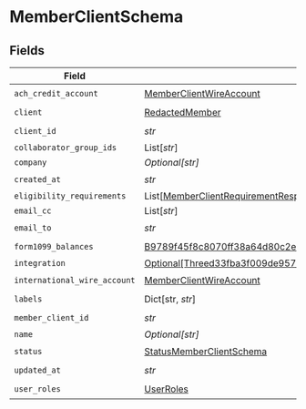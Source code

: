 # MemberClientSchema


## Fields

| Field                                                                                                                                                                         | Type                                                                                                                                                                          | Required                                                                                                                                                                      | Description                                                                                                                                                                   |
| ----------------------------------------------------------------------------------------------------------------------------------------------------------------------------- | ----------------------------------------------------------------------------------------------------------------------------------------------------------------------------- | ----------------------------------------------------------------------------------------------------------------------------------------------------------------------------- | ----------------------------------------------------------------------------------------------------------------------------------------------------------------------------- |
| `ach_credit_account`                                                                                                                                                          | [MemberClientWireAccount](../../models/shared/memberclientwireaccount.md)                                                                                                     | :heavy_check_mark:                                                                                                                                                            | N/A                                                                                                                                                                           |
| `client`                                                                                                                                                                      | [RedactedMember](../../models/shared/redactedmember.md)                                                                                                                       | :heavy_check_mark:                                                                                                                                                            | N/A                                                                                                                                                                           |
| `client_id`                                                                                                                                                                   | *str*                                                                                                                                                                         | :heavy_check_mark:                                                                                                                                                            | N/A                                                                                                                                                                           |
| `collaborator_group_ids`                                                                                                                                                      | List[*str*]                                                                                                                                                                   | :heavy_minus_sign:                                                                                                                                                            | N/A                                                                                                                                                                           |
| `company`                                                                                                                                                                     | *Optional[str]*                                                                                                                                                               | :heavy_minus_sign:                                                                                                                                                            | N/A                                                                                                                                                                           |
| `created_at`                                                                                                                                                                  | *str*                                                                                                                                                                         | :heavy_check_mark:                                                                                                                                                            | N/A                                                                                                                                                                           |
| `eligibility_requirements`                                                                                                                                                    | List[[MemberClientRequirementResponse](../../models/shared/memberclientrequirementresponse.md)]                                                                               | :heavy_minus_sign:                                                                                                                                                            | N/A                                                                                                                                                                           |
| `email_cc`                                                                                                                                                                    | List[*str*]                                                                                                                                                                   | :heavy_minus_sign:                                                                                                                                                            | N/A                                                                                                                                                                           |
| `email_to`                                                                                                                                                                    | *str*                                                                                                                                                                         | :heavy_check_mark:                                                                                                                                                            | N/A                                                                                                                                                                           |
| `form1099_balances`                                                                                                                                                           | [B9789f45f8c8070ff38a64d80c2e4a8732ddaf329e46546474400d26f84c0f1c](../../models/shared/b9789f45f8c8070ff38a64d80c2e4a8732ddaf329e46546474400d26f84c0f1c.md)                   | :heavy_check_mark:                                                                                                                                                            | N/A                                                                                                                                                                           |
| `integration`                                                                                                                                                                 | [Optional[Threed33fba3f009de957b3be92fba006d6383af7e39f823cc1fd213506f6205100f]](../../models/shared/threed33fba3f009de957b3be92fba006d6383af7e39f823cc1fd213506f6205100f.md) | :heavy_minus_sign:                                                                                                                                                            | N/A                                                                                                                                                                           |
| `international_wire_account`                                                                                                                                                  | [MemberClientWireAccount](../../models/shared/memberclientwireaccount.md)                                                                                                     | :heavy_check_mark:                                                                                                                                                            | N/A                                                                                                                                                                           |
| `labels`                                                                                                                                                                      | Dict[str, *str*]                                                                                                                                                              | :heavy_check_mark:                                                                                                                                                            | N/A                                                                                                                                                                           |
| `member_client_id`                                                                                                                                                            | *str*                                                                                                                                                                         | :heavy_check_mark:                                                                                                                                                            | N/A                                                                                                                                                                           |
| `name`                                                                                                                                                                        | *Optional[str]*                                                                                                                                                               | :heavy_minus_sign:                                                                                                                                                            | N/A                                                                                                                                                                           |
| `status`                                                                                                                                                                      | [StatusMemberClientSchema](../../models/shared/statusmemberclientschema.md)                                                                                                   | :heavy_check_mark:                                                                                                                                                            | N/A                                                                                                                                                                           |
| `updated_at`                                                                                                                                                                  | *str*                                                                                                                                                                         | :heavy_check_mark:                                                                                                                                                            | N/A                                                                                                                                                                           |
| `user_roles`                                                                                                                                                                  | [UserRoles](../../models/shared/userroles.md)                                                                                                                                 | :heavy_check_mark:                                                                                                                                                            | N/A                                                                                                                                                                           |